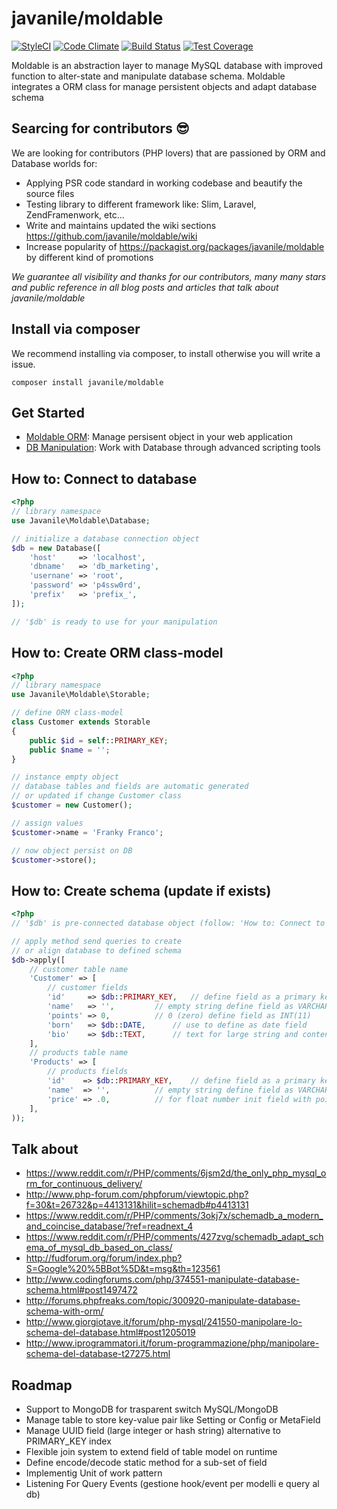 # javanile/moldable
[![StyleCI](https://styleci.io/repos/43810715/shield?branch=master)](https://styleci.io/repos/43810715)
[![Code Climate](https://codeclimate.com/github/javanile-bot/moldable/badges/gpa.svg)](https://codeclimate.com/github/javanile-bot/moldable)
[![Build Status](https://travis-ci.org/javanile-bot/moldable.svg?branch=master)](https://travis-ci.org/javanile-bot/moldable)
[![Test Coverage](https://codeclimate.com/github/javanile-bot/moldable/badges/coverage.svg)](https://codeclimate.com/github/javanile-bot/moldable/coverage)

Moldable is an abstraction layer to manage MySQL database 
with improved function to alter-state and manipulate database schema.
Moldable integrates a ORM class for manage persistent objects and adapt database schema

## Searcing for contributors :sunglasses:
We are looking for contributors (PHP lovers) that are passioned by ORM and Database worlds for:
 - Applying PSR code standard in working codebase and beautify the source files
 - Testing library to different framework like: Slim, Laravel, ZendFramenwork, etc...
 - Write and maintains updated the wiki sections https://github.com/javanile/moldable/wiki
 - Increase popularity of https://packagist.org/packages/javanile/moldable by different kind of promotions

*We guarantee all visibility and thanks for our contributors, many many stars and public reference in all blog posts and articles that talk about javanile/moldable*

## Install via composer
We recommend installing via composer, to install otherwise you will write a issue.
```
composer install javanile/moldable
```

## Get Started
 - [Moldable ORM](https://github.com/javanile/moldable/wiki/Moldable-ORM): Manage persisent object in your web application
 - [DB Manipulation](https://github.com/javanile/moldable/wiki/Work-with-Database): Work with Database through advanced scripting tools

## How to: Connect to database

```php
<?php
// library namespace 
use Javanile\Moldable\Database;

// initialize a database connection object 
$db = new Database([
    'host'     => 'localhost',
    'dbname'   => 'db_marketing',
    'usernane' => 'root',
    'password' => 'p4ssw0rd',
    'prefix'   => 'prefix_',
]);

// '$db' is ready to use for your manipulation
```

## How to: Create ORM class-model

```php
<?php
// library namespace 
use Javanile\Moldable\Storable;

// define ORM class-model
class Customer extends Storable 
{
    public $id = self::PRIMARY_KEY;
    public $name = '';
}

// instance empty object
// database tables and fields are automatic generated 
// or updated if change Customer class
$customer = new Customer();

// assign values
$customer->name = 'Franky Franco';

// now object persist on DB
$customer->store();
```

## How to: Create schema (update if exists) 

```php
<?php
// '$db' is pre-connected database object (follow: 'How to: Connect to database')

// apply method send queries to create 
// or align database to defined schema 
$db->apply([
    // customer table name
    'Customer' => [		
        // customer fields
        'id'     => $db::PRIMARY_KEY,	// define field as a primary key
        'name'   => '',			// empty string define field as VARCHAR	
        'points' => 0,			// 0 (zero) define field as INT(11)
        'born'   => $db::DATE,		// use to define as date field
        'bio'    => $db::TEXT,		// text for large string and contents
    ],
    // products table name
    'Products' => [
        // products fields		
        'id'    => $db::PRIMARY_KEY,	// define field as a primary key
        'name'  => '',			// empty string define field as VARCHAR	
        'price' => .0,			// for float number init field with point-zero ".0"	
    ],
));
```

## Talk about
 - https://www.reddit.com/r/PHP/comments/6jsm2d/the_only_php_mysql_orm_for_continuous_delivery/
 - http://www.php-forum.com/phpforum/viewtopic.php?f=30&t=26732&p=4413131&hilit=schemadb#p4413131
 - https://www.reddit.com/r/PHP/comments/3okj7x/schemadb_a_modern_and_coincise_database/?ref=readnext_4
 - https://www.reddit.com/r/PHP/comments/427zvg/schemadb_adapt_schema_of_mysql_db_based_on_class/
 - http://fudforum.org/forum/index.php?S=Google%20%5BBot%5D&t=msg&th=123561
 - http://www.codingforums.com/php/374551-manipulate-database-schema.html#post1497472
 - http://forums.phpfreaks.com/topic/300920-manipulate-database-schema-with-orm/
 - http://www.giorgiotave.it/forum/php-mysql/241550-manipolare-lo-schema-del-database.html#post1205019
 - http://www.iprogrammatori.it/forum-programmazione/php/manipolare-schema-del-database-t27275.html

## Roadmap
 - Support to MongoDB for trasparent switch MySQL/MongoDB 
 - Manage table to store key-value pair like Setting or Config or MetaField
 - Manage UUID field (large integer or hash string) alternative to PRIMARY_KEY index
 - Flexible join system to extend field of table model on runtime
 - Define encode/decode static method for a sub-set of field 
 - Implementig Unit of work pattern
 - Listening For Query Events (gestione hook/event per modelli e query al db)
